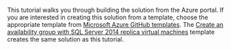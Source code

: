This tutorial walks you through building the solution from the Azure portal. If you are interested in creating this solution from a template, choose the appropriate template from [Microsoft Azure GitHub templates](http://github.com/Azure/azure-quickstart-templates). The [Create an availability group with SQL Server 2014 replica virtual machines](http://github.com/Azure/azure-quickstart-templates/tree/master/sqlvm-alwayson-cluster) template creates the same solution as this tutorial. 
